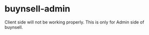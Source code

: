 # buynsell-admin
Client side will not be working properly. This is only for Admin side of buynsell.
